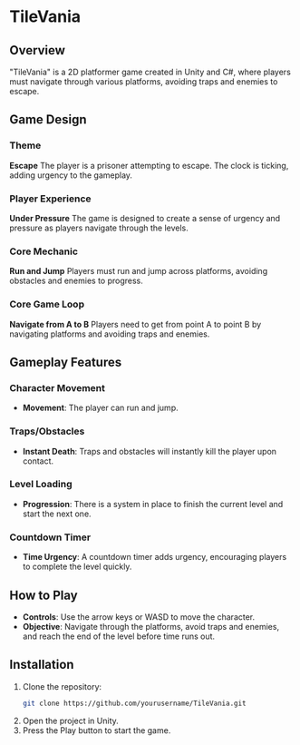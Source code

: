 # TileVania

## Overview
"TileVania" is a 2D platformer game created in Unity and C#, where players must navigate through various platforms, avoiding traps and enemies to escape.

## Game Design

### Theme
**Escape**
The player is a prisoner attempting to escape. The clock is ticking, adding urgency to the gameplay.



### Player Experience
**Under Pressure**
The game is designed to create a sense of urgency and pressure as players navigate through the levels.

### Core Mechanic
**Run and Jump**
Players must run and jump across platforms, avoiding obstacles and enemies to progress.

### Core Game Loop
**Navigate from A to B**
Players need to get from point A to point B by navigating platforms and avoiding traps and enemies.



## Gameplay Features

### Character Movement
- **Movement**: The player can run and jump.

### Traps/Obstacles
- **Instant Death**: Traps and obstacles will instantly kill the player upon contact.

### Level Loading
- **Progression**: There is a system in place to finish the current level and start the next one.

### Countdown Timer
- **Time Urgency**: A countdown timer adds urgency, encouraging players to complete the level quickly.



## How to Play
- **Controls**: Use the arrow keys or WASD to move the character.
- **Objective**: Navigate through the platforms, avoid traps and enemies, and reach the end of the level before time runs out.

## Installation
1. Clone the repository:
    ```bash
    git clone https://github.com/yourusername/TileVania.git
    ```
2. Open the project in Unity.
3. Press the Play button to start the game.

